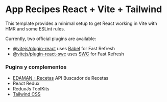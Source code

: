 # App Recipes React + Vite + Tailwind

This template provides a minimal setup to get React working in Vite with HMR and some ESLint rules.

Currently, two official plugins are available:

- [@vitejs/plugin-react](https://github.com/vitejs/vite-plugin-react/blob/main/packages/plugin-react/README.md) uses [Babel](https://babeljs.io/) for Fast Refresh
- [@vitejs/plugin-react-swc](https://github.com/vitejs/vite-plugin-react-swc) uses [SWC](https://swc.rs/) for Fast Refresh

### Pugins y complementos

- [EDAMAN - Recetas](https://developer.edamam.com/es/api-recetas-edamam-documentacion) API Buscador de Recetas
- React Redux
- ReduxJs ToolKits
- [Tailwind CSS](https://tailwindcss.com/)
